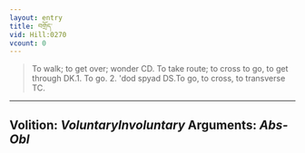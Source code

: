 ```yaml
---
layout: entry
title: བགྲོད་
vid: Hill:0270
vcount: 0
---
```

> To walk; to get over; wonder CD\. To take route; to cross to go, to get through DK\.1\. To go\. 2\. 'dod spyad DS\.To go, to cross, to transverse TC\.

---
Volition: _VoluntaryInvoluntary_
Arguments: _Abs-Obl_
---

